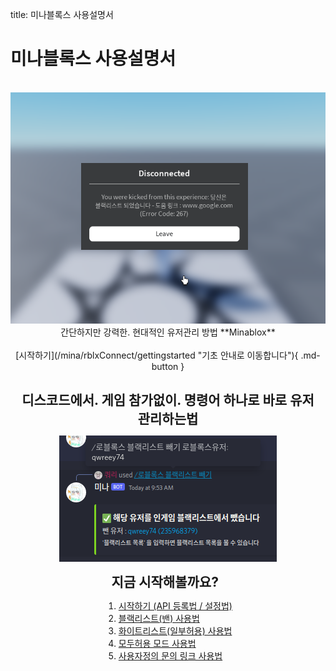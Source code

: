 title: 미나블록스 사용설명서

# 미나블록스 사용설명서
<br>
<div align=center>
<img src="2022-07-31-09-04-39.png">
</div>

<div align=center markdown>간단하지만 강력한. 현대적인 유저관리 방법 **Minablox**</div>
<br>
<div align=center markdown>
[시작하기](/mina/rblxConnect/gettingstarted "기초 안내로 이동합니다"){ .md-button }
</div>
<br>

<div align=center>
<h2 style="width: fit-content; margin: 0.6em;">디스코드에서. 게임 참가없이. 명령어 하나로 바로 유저 관리하는법</h2>
<img src="2022-07-31-09-54-59.png">
</div>

<div style="display:flex; justify-content: center; width: 100%;" markdown>
<div align=left markdown>
<h2 style="width: fit-content; margin: 0.6em;">지금 시작해볼까요?</h2>

1. [시작하기 (API 등록법 / 설정법)](/mina/rblxConnect/gettingstarted) <br>
2. [블랙리스트(밴) 사용법](/mina/rblxConnect/blacklist) <br>
3. [화이트리스트(일부허용) 사용법](/mina/rblxConnect/whitelist) <br>
4. [모두허용 모드 사용법](/mina/rblxConnect/freepass) <br>
5. [사용자정의 문의 링크 사용법](/mina/rblxConnect/link) <br>
</div>
</div>
